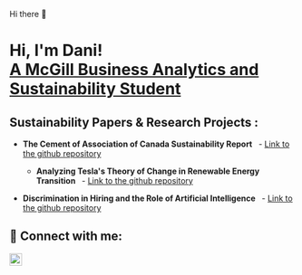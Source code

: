 Hi there 👋

<h1>Hi, I'm Dani!</br> <a href="https://github.com/Sebastian-Andalytics">A McGill Business Analytics and Sustainability Student</a></h1>

<h2> Sustainability Papers & Research Projects :</h2>

- <b>The Cement of Association of Canada Sustainability Report </b>
  - [Link to the github repository](https://drive.google.com/file/d/1LrNMEtLAn0FJsPKiySw2BfDATyXqiLbJ/view?usp=drive_link)
  
  - <b>Analyzing Tesla's Theory of Change in Renewable Energy Transition </b>
  - [Link to the github repository](https://drive.google.com/file/d/1mUYXfyN-3t9UlPc70cAeT-CjtpFCKzm8/view?usp=drive_link)
  
- <b>Discrimination in Hiring and the Role of Artificial Intelligence </b>
  - [Link to the github repository](https://drive.google.com/file/d/1ko40ogCnsZk7FeE2Bp41sR51Vlb0JZiZ/view?usp=sharing)


<h2> 🤳 Connect with me:</h2>


[<img align="left" alt="JoshMadakor | LinkedIn" width="22px" src="https://cdn.jsdelivr.net/npm/simple-icons@v3/icons/linkedin.svg" />][linkedin]

[linkedin]: https://www.linkedin.com/in/danielag0mez/



